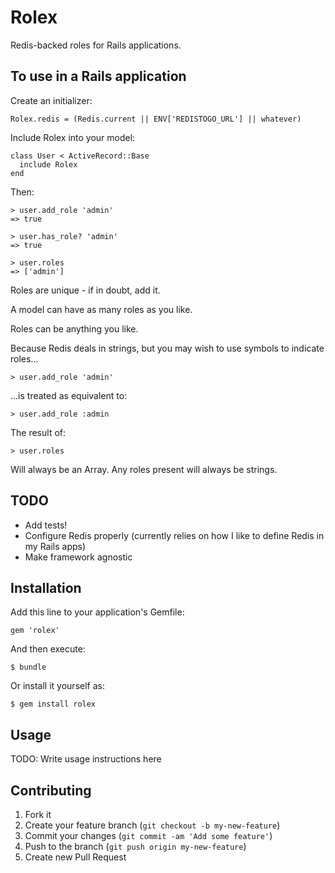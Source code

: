 # Rolex

Redis-backed roles for Rails applications.

## To use in a Rails application

Create an initializer:

    Rolex.redis = (Redis.current || ENV['REDISTOGO_URL'] || whatever)

Include Rolex into your model:

    class User < ActiveRecord::Base
      include Rolex
    end

Then:

    > user.add_role 'admin'
    => true

    > user.has_role? 'admin'
    => true

    > user.roles
    => ['admin']

Roles are unique - if in doubt, add it.

A model can have as many roles as you like.

Roles can be anything you like.

Because Redis deals in strings, but you may wish to use symbols to indicate roles...

    > user.add_role 'admin'

...is treated as equivalent to:

    > user.add_role :admin

The result of:

    > user.roles

Will always be an Array. Any roles present will always be strings.

## TODO

* Add tests!
* Configure Redis properly (currently relies on how I like to define Redis in my Rails apps)
* Make framework agnostic

## Installation

Add this line to your application's Gemfile:

    gem 'rolex'

And then execute:

    $ bundle

Or install it yourself as:

    $ gem install rolex

## Usage

TODO: Write usage instructions here

## Contributing

1. Fork it
2. Create your feature branch (`git checkout -b my-new-feature`)
3. Commit your changes (`git commit -am 'Add some feature'`)
4. Push to the branch (`git push origin my-new-feature`)
5. Create new Pull Request
